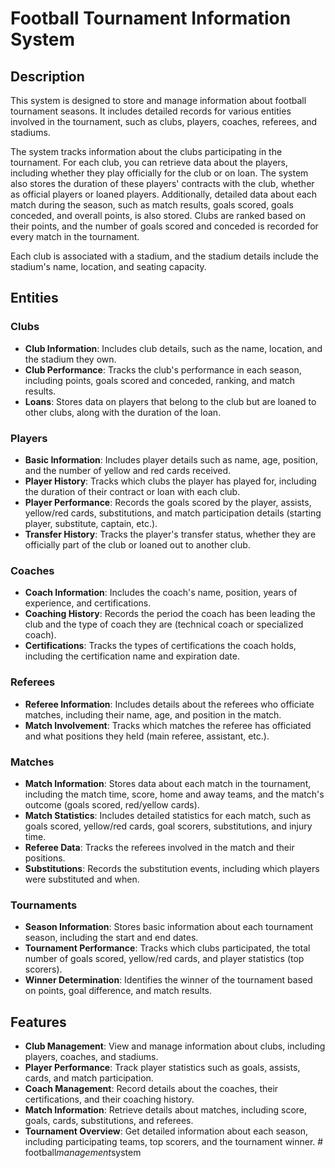 # Football Tournament Information System

## Description

This system is designed to store and manage information about football tournament seasons. It includes detailed records for various entities involved in the tournament, such as clubs, players, coaches, referees, and stadiums.

The system tracks information about the clubs participating in the tournament. For each club, you can retrieve data about the players, including whether they play officially for the club or on loan. The system also stores the duration of these players' contracts with the club, whether as official players or loaned players. Additionally, detailed data about each match during the season, such as match results, goals scored, goals conceded, and overall points, is also stored. Clubs are ranked based on their points, and the number of goals scored and conceded is recorded for every match in the tournament.

Each club is associated with a stadium, and the stadium details include the stadium's name, location, and seating capacity.

## Entities

### Clubs

- **Club Information**: Includes club details, such as the name, location, and the stadium they own.
- **Club Performance**: Tracks the club's performance in each season, including points, goals scored and conceded, ranking, and match results.
- **Loans**: Stores data on players that belong to the club but are loaned to other clubs, along with the duration of the loan.

### Players

- **Basic Information**: Includes player details such as name, age, position, and the number of yellow and red cards received.
- **Player History**: Tracks which clubs the player has played for, including the duration of their contract or loan with each club.
- **Player Performance**: Records the goals scored by the player, assists, yellow/red cards, substitutions, and match participation details (starting player, substitute, captain, etc.).
- **Transfer History**: Tracks the player's transfer status, whether they are officially part of the club or loaned out to another club.

### Coaches

- **Coach Information**: Includes the coach's name, position, years of experience, and certifications.
- **Coaching History**: Records the period the coach has been leading the club and the type of coach they are (technical coach or specialized coach).
- **Certifications**: Tracks the types of certifications the coach holds, including the certification name and expiration date.

### Referees

- **Referee Information**: Includes details about the referees who officiate matches, including their name, age, and position in the match.
- **Match Involvement**: Tracks which matches the referee has officiated and what positions they held (main referee, assistant, etc.).

### Matches

- **Match Information**: Stores data about each match in the tournament, including the match time, score, home and away teams, and the match's outcome (goals scored, red/yellow cards).
- **Match Statistics**: Includes detailed statistics for each match, such as goals scored, yellow/red cards, goal scorers, substitutions, and injury time.
- **Referee Data**: Tracks the referees involved in the match and their positions.
- **Substitutions**: Records the substitution events, including which players were substituted and when.

### Tournaments

- **Season Information**: Stores basic information about each tournament season, including the start and end dates.
- **Tournament Performance**: Tracks which clubs participated, the total number of goals scored, yellow/red cards, and player statistics (top scorers).
- **Winner Determination**: Identifies the winner of the tournament based on points, goal difference, and match results.

## Features

- **Club Management**: View and manage information about clubs, including players, coaches, and stadiums.
- **Player Performance**: Track player statistics such as goals, assists, cards, and match participation.
- **Coach Management**: Record details about the coaches, their certifications, and their coaching history.
- **Match Information**: Retrieve details about matches, including score, goals, cards, substitutions, and referees.
- **Tournament Overview**: Get detailed information about each season, including participating teams, top scorers, and the tournament winner.
#   f o o t b a l l _ m a n a g e m e n t _ s y s t e m 
 
 
